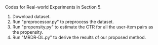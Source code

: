 Codes for Real-world Experiments in Section 5.

1. Download dataset.
2. Run "preprocessor.py" to preprocess the dataset.
3. Run "propensity.py" to estimate the CTR for all the user-item pairs as the propensity.
4. Run "MRDR-DL.py" to derive the results of our proposed method.
